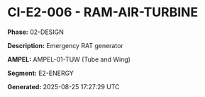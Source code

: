 # CI-E2-006 - RAM-AIR-TURBINE

**Phase:** 02-DESIGN

**Description:** Emergency RAT generator

**AMPEL:** AMPEL-01-TUW (Tube and Wing)

**Segment:** E2-ENERGY

**Generated:** 2025-08-25 17:27:29 UTC
